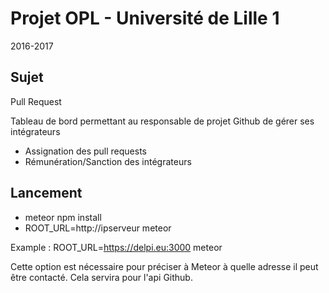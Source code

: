 # Projet OPL - Université de Lille 1

2016-2017

## Sujet
Pull Request

Tableau de bord permettant au responsable de projet Github de gérer ses intégrateurs
- Assignation des pull requests
- Rémunération/Sanction des intégrateurs


## Lancement
- meteor npm install
- ROOT_URL=http://ipserveur meteor

Example : ROOT_URL=https://delpi.eu:3000 meteor

Cette option est nécessaire pour préciser à Meteor à quelle adresse il peut être contacté.
Cela servira pour l'api Github.

